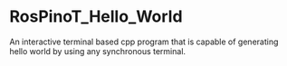 # RosPinoT_Hello_World
An interactive terminal based cpp program that is capable of generating hello world by using any synchronous terminal.
